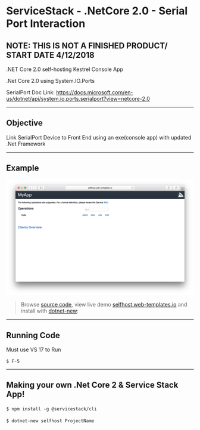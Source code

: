# ServiceStack - .NetCore 2.0 - Serial Port Interaction

## NOTE: THIS IS NOT A FINISHED PRODUCT/ START DATE 4/12/2018

.NET Core 2.0 self-hosting Kestrel Console App

.Net Core 2.0 using System.IO.Ports 

SerialPort Doc Link:
https://docs.microsoft.com/en-us/dotnet/api/system.io.ports.serialport?view=netcore-2.0

***

## Objective

Link SerialPort Device to Front End using an exe(console app) with updated .Net Framework

***

## Example

[![](https://raw.githubusercontent.com/ServiceStack/Assets/master/csharp-templates/selfhost.png)](http://selfhost.web-templates.io/)

> Browse [source code](https://github.com/NetCoreTemplates/selfhost), view live demo [selfhost.web-templates.io](http://selfhost.web-templates.io) and install with [dotnet-new](http://docs.servicestack.net/dotnet-new):

***

## Running Code

Must use VS 17 to Run

    $ F-5

***

## Making your own .Net Core 2 & Service Stack App!

    $ npm install -g @servicestack/cli

    $ dotnet-new selfhost ProjectName

